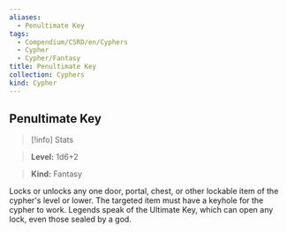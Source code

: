 ```yaml
---
aliases:
  - Penultimate Key
tags:
  - Compendium/CSRD/en/Cyphers
  - Cypher
  - Cypher/Fantasy
title: Penultimate Key
collection: Cyphers
kind: Cypher
---
```

## Penultimate Key    
>[!info] Stats    
> **Level:** 1d6+2    
> **Kind:** Fantasy  
    
Locks or unlocks any one door, portal, chest, or other lockable item of the cypher's level or lower. The targeted item must have a keyhole for the cypher to work. Legends speak of the Ultimate Key, which can open any lock, even those sealed by a god.